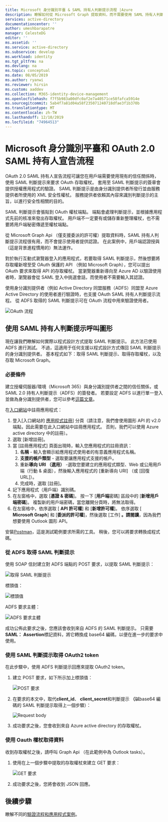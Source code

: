 ```yaml
---
title: Microsoft 身分識別平臺 & SAML 持有人判斷提示流程 |Azure
description: 瞭解如何從 Microsoft Graph 提取資料，而不需要使用 SAML 持有人判斷提示流程來提示使用者提供認證。
services: active-directory
documentationcenter: ''
author: umeshbarapatre
manager: CelesteDG
editor: ''
ms.assetid: ''
ms.service: active-directory
ms.subservice: develop
ms.workload: identity
ms.tgt_pltfrm: na
ms.devlang: na
ms.topic: conceptual
ms.date: 08/05/2019
ms.author: ryanwi
ms.reviewer: hirsin
ms.custom: aaddev
ms.collection: M365-identity-device-management
ms.openlocfilehash: f7f5b983a00dfc0af2e7a40571ce58fafca5914e
ms.sourcegitcommit: 5ab4f7a81d04a58f235071240718dfae3f1b370b
ms.translationtype: MT
ms.contentlocale: zh-TW
ms.lasthandoff: 12/10/2019
ms.locfileid: "74964513"
---
```

# <a name="microsoft-identity-platform-and-oauth-20-saml-bearer-assertion-flow"></a>Microsoft 身分識別平臺和 OAuth 2.0 SAML 持有人宣告流程
OAuth 2.0 SAML 持有人宣告流程可讓您在用戶端需要使用現有的信任關係時，使用 SAML 判斷提示來要求 OAuth 存取權杖。 套用至 SAML 判斷提示的簽章會提供授權應用程式的驗證。 SAML 判斷提示是由身分識別提供者所發行並由服務提供者所使用的 XML 安全性權杖。 服務提供者依賴其內容來識別判斷提示的主旨，以進行安全性相關的目的。

SAML 判斷提示會張貼到 OAuth 權杖端點。  端點會處理判斷提示，並根據應用程式先前的核准來發出存取權杖。 用戶端不一定要有或儲存重新整理權杖，也不需要將用戶端秘密傳遞至權杖端點。

從 Microsoft Graph Api （僅支援委派的許可權）提取資料時，SAML 持有人判斷提示流程很有用，而不會提示使用者提供認證。 在此案例中，用戶端認證授與（這是背景進程慣用的）無法運作。

對於執行互動式瀏覽器登入的應用程式，若要取得 SAML 判斷提示，然後想要將存取權新增至受 OAuth 保護的 API （例如 Microsoft Graph），您可以提出 OAuth 要求來取得 API 的存取權杖。 當瀏覽器重新導向至 Azure AD 以驗證使用者時，瀏覽器會從 SAML 登入中挑選會話，而使用者不需要輸入其認證。

使用身分識別提供者（例如 Active Directory 同盟服務（ADFS）同盟至 Azure Active Directory 的使用者進行驗證時，也支援 OAuth SAML 持有人判斷提示流程。  從 ADFS 取得的 SAML 判斷提示可在 OAuth 流程中用來驗證使用者。

![OAuth 流程](./media/v2-saml-bearer-assertion/1.png)

## <a name="call-graph-using-saml-bearer-assertion"></a>使用 SAML 持有人判斷提示呼叫圖形
現在讓我們瞭解如何實際以程式設計方式提取 SAML 判斷提示。 此方法已使用 ADFS 進行測試。 不過，這適用于任何支援以程式設計方式傳回 SAML 判斷提示的身分識別提供者。 基本程式如下：取得 SAML 判斷提示、取得存取權杖，以及存取 Microsoft Graph。

### <a name="prerequisites"></a>必要條件

建立授權伺服器/環境（Microsoft 365）與身分識別提供者之間的信任關係，或 SAML 2.0 持有人判斷提示（ADFS）的簽發者。 若要設定 ADFS 以進行單一登入並做為身分識別提供者，您可以參考[這篇文章](https://blogs.technet.microsoft.com/canitpro/2015/09/11/step-by-step-setting-up-ad-fs-and-enabling-single-sign-on-to-office-365/)。

在[入口網站](https://ms.portal.azure.com/#blade/Microsoft_AAD_RegisteredApps/ApplicationsListBlade)中註冊應用程式：
1. 登入[入口網站的 [應用程式註冊](https://ms.portal.azure.com/#blade/Microsoft_AAD_RegisteredApps/ApplicationsListBlade)] 分頁（請注意，我們會使用圖形 API 的 v2.0 端點，因此需要在此入口網站中註冊應用程式。 否則，我們可以使用 Azure active directory 中的註冊）。 
1. 選取 [新增註冊]。
1. 當 [註冊應用程式] 頁面出現時，輸入您應用程式的註冊資訊： 
    1. **名稱** - 輸入會顯示給應用程式使用者的有意義應用程式名稱。
    1. **支援的帳戶類型** - 選取要讓應用程式支援的帳戶。
    1. 重新**導向 URI （選用）** -選取您要建立的應用程式類型、Web 或公用用戶端（行動 & 桌面），然後輸入應用程式的 [重新導向 URI] （或 [回復 URL]）。
    1. 完成時，選取 [註冊]。
1. 記下應用程式（用戶端）識別碼。
1. 在左窗格中，選取 [**憑證 & 密碼**]。 按一下 [**用戶端**密碼] 區段中的 [**新增用戶端密碼**]。 複製新的用戶端密碼，當您離開分頁時，將無法取得。
1. 在左窗格中，依序選取 [ **API 許可權**] 和 [**新增許可權**]。 依序選取 [ **Microsoft Graph**] 和 [**委派的許可權**]，然後選取 [工作] **。請閱讀**，因為我們想要使用 Outlook 圖形 API。 

安裝[Postman](https://www.getpostman.com/)，這是測試範例要求所需的工具。  稍後，您可以將要求轉換成程式碼。

### <a name="get-the-saml-assertion-from-adfs"></a>從 ADFS 取得 SAML 判斷提示
使用 SOAP 信封建立對 ADFS 端點的 POST 要求，以提取 SAML 判斷提示：

![取得 SAML 判斷提示](./media/v2-saml-bearer-assertion/2.png)

標頭值：

![標頭值](./media/v2-saml-bearer-assertion/3.png)

ADFS 要求主體：

![ADFS 要求主體](./media/v2-saml-bearer-assertion/4.png)

成功公佈此要求之後，您應該會收到來自 ADFS 的 SAML 判斷提示。 只需要**SAML： Assertion**標記資料，將它轉換成 base64 編碼，以便在進一步的要求中使用。

### <a name="get-the-oauth2-token-using-the-saml-assertion"></a>使用 SAML 判斷提示取得 OAuth2 token 
在此步驟中，使用 ADFS 判斷提示回應來提取 OAuth2 token。

1. 建立 POST 要求，如下所示加上標頭值：

    ![POST 要求](./media/v2-saml-bearer-assertion/5.png)
1. 在要求的本文中，取代**client_id**、 **client_secret**和判斷提示 **（以**base64 編碼的 SAML 判斷提示取得上一個步驟）：

    ![Request body](./media/v2-saml-bearer-assertion/6.png)
1. 成功要求之後，您會收到來自 Azure active directory 的存取權杖。

### <a name="get-the-data-with-the-oauth-token"></a>使用 Oauth 權杖取得資料

收到存取權杖之後，請呼叫 Graph Api （在此範例中為 Outlook tasks）。 

1. 使用在上一個步驟中提取的存取權杖來建立 GET 要求：

    ![GET 要求](./media/v2-saml-bearer-assertion/7.png)

1. 成功要求之後，您將會收到 JSON 回應。

## <a name="next-steps"></a>後續步驟

瞭解不同的[驗證流程和應用程式案例](authentication-flows-app-scenarios.md)。